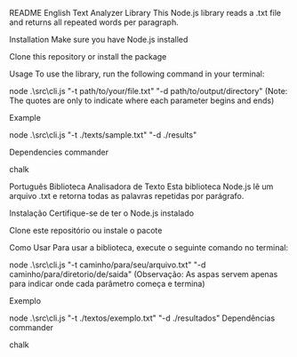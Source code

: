 README
English
Text Analyzer Library
This Node.js library reads a .txt file and returns all repeated words per paragraph.

Installation
Make sure you have Node.js installed

Clone this repository or install the package

Usage
To use the library, run the following command in your terminal:

node .\src\cli.js "-t path/to/your/file.txt" "-d path/to/output/directory"
(Note: The quotes are only to indicate where each parameter begins and ends)

Example

node .\src\cli.js "-t ./texts/sample.txt" "-d ./results"

Dependencies
commander

chalk

Português
Biblioteca Analisadora de Texto
Esta biblioteca Node.js lê um arquivo .txt e retorna todas as palavras repetidas por parágrafo.

Instalação
Certifique-se de ter o Node.js instalado

Clone este repositório ou instale o pacote

Como Usar
Para usar a biblioteca, execute o seguinte comando no terminal:


node .\src\cli.js "-t caminho/para/seu/arquivo.txt" "-d caminho/para/diretorio/de/saida"
(Observação: As aspas servem apenas para indicar onde cada parâmetro começa e termina)

Exemplo

node .\src\cli.js "-t ./textos/exemplo.txt" "-d ./resultados"
Dependências
commander

chalk
